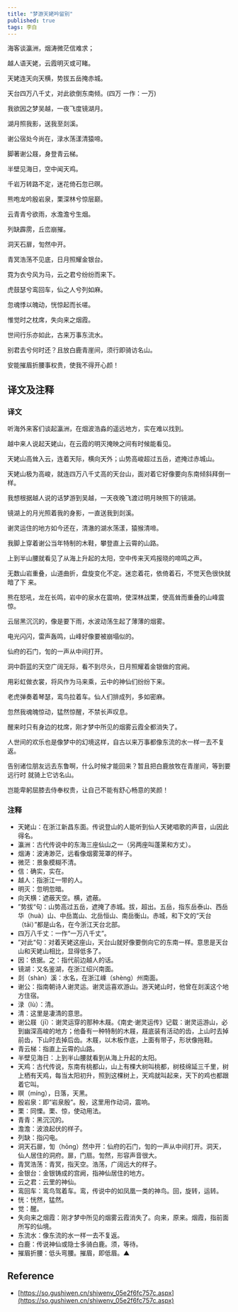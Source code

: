 ```yaml
---
title: "梦游天姥吟留别"
published: true
tags: 李白
---
```


海客谈瀛洲，烟涛微茫信难求；

越人语天姥，云霞明灭或可睹。

天姥连天向天横，势拔五岳掩赤城。

天台四万八千丈，对此欲倒东南倾。(四万 一作：一万)

我欲因之梦吴越，一夜飞度镜湖月。

湖月照我影，送我至剡溪。

谢公宿处今尚在，渌水荡漾清猿啼。

脚著谢公屐，身登青云梯。

半壁见海日，空中闻天鸡。

千岩万转路不定，迷花倚石忽已暝。

熊咆龙吟殷岩泉，栗深林兮惊层巅。

云青青兮欲雨，水澹澹兮生烟。

列缺霹雳，丘峦崩摧。

洞天石扉，訇然中开。

青冥浩荡不见底，日月照耀金银台。

霓为衣兮风为马，云之君兮纷纷而来下。

虎鼓瑟兮鸾回车，仙之人兮列如麻。

忽魂悸以魄动，恍惊起而长嗟。

惟觉时之枕席，失向来之烟霞。

世间行乐亦如此，古来万事东流水。

别君去兮何时还？且放白鹿青崖间，须行即骑访名山。

安能摧眉折腰事权贵，使我不得开心颜！

## 译文及注释

### 译文

听海外来客们谈起瀛洲，在烟波浩淼的遥远地方，实在难以找到。

越中来人说起天姥山，在云霞的明灭掩映之间有时候能看见。

天姥山高耸入云，连着天际，横向天外；山势高峻超过五岳，遮掩过赤城山。

天姥山极为高峻，就连四万八千丈高的天台山，面对着它好像要向东南倾斜拜倒一样。

我想根据越人说的话梦游到吴越，一天夜晚飞渡过明月映照下的镜湖。

镜湖上的月光照着我的身影，一直送我到剡溪。

谢灵运住的地方如今还在，清澈的湖水荡漾，猿猴清啼。

我脚上穿着谢公当年特制的木鞋，攀登直上云霄的山路。

上到半山腰就看见了从海上升起的太阳，空中传来天鸡报晓的啼鸣之声。

无数山岩重叠，山道曲折，盘旋变化不定。迷恋着花，依倚着石，不觉天色很快就暗了下
来。

熊在怒吼，龙在长鸣，岩中的泉水在震响，使深林战栗，使高耸而重叠的山峰震惊。

云层黑沉沉的，像是要下雨，水波动荡生起了薄薄的烟雾。

电光闪闪，雷声轰鸣，山峰好像要被崩塌似的。

仙府的石门，訇的一声从中间打开。

洞中蔚蓝的天空广阔无际，看不到尽头，日月照耀着金银做的宫阙。

用彩虹做衣裳，将风作为马来乘，云中的神仙们纷纷下来。

老虎弹奏着琴瑟，鸾鸟拉着车。仙人们排成列，多如密麻。

忽然我魂魄惊动，猛然惊醒，不禁长声叹息。

醒来时只有身边的枕席，刚才梦中所见的烟雾云霞全都消失了。

人世间的欢乐也是像梦中的幻境这样，自古以来万事都像东流的水一样一去不复返。

告别诸位朋友远去东鲁啊，什么时候才能回来？暂且把白鹿放牧在青崖间，等到要远行时
就骑上它访名山。

岂能卑躬屈膝去侍奉权贵，让自己不能有舒心畅意的笑颜！

### 注释

- 天姥山：在浙江新昌东面。传说登山的人能听到仙人天姥唱歌的声音，山因此得名。
- 瀛洲：古代传说中的东海三座仙山之一（另两座叫蓬莱和方丈）。
- 烟涛：波涛渺茫，远看像烟雾笼罩的样子。
- 微茫：景象模糊不清。
- 信：确实，实在。
- 越人：指浙江一带的人。
- 明灭：忽明忽暗。
- 向天横：遮蔽天空。横，遮蔽。
- ”势拔“句：山势高过五岳，遮掩了赤城。拔，超出。五岳，指东岳泰山、西岳华（huà）山、中岳嵩山、北岳恒山、南岳衡山。赤城，和下文的“天台（tāi）”都是山名，在今浙江天台北部。
- 四万八千丈：一作“一万八千丈”。
- ”对此“句：对着天姥这座山，天台山就好像要倒向它的东南一样。意思是天台山和天姥山相比，显得低多了。
- 因：依据。之：指代前边越人的话。
- 镜湖：又名鉴湖，在浙江绍兴南面。
- 剡（shàn）溪：水名，在浙江嵊（shèng）州南面。
- 谢公：指南朝诗人谢灵运。谢灵运喜欢游山。游天姥山时，他曾在剡溪这个地方住宿。
- 渌（lù）：清。
- 清：这里是凄清的意思。
- 谢公屐（jī）：谢灵运穿的那种木屐。《南史·谢灵运传》记载：谢灵运游山，必到幽深高峻的地方；他备有一种特制的木屐，屐底装有活动的齿，上山时去掉前齿，下山时去掉后齿。木屐，以木板作底，上面有带子，形状像拖鞋。
- 青云梯：指直上云霄的山路。
- 半壁见海日：上到半山腰就看到从海上升起的太阳。
- 天鸡：古代传说，东南有桃都山，山上有棵大树叫桃都，树枝绵延三千里，树上栖有天鸡，每当太阳初升，照到这棵树上，天鸡就叫起来，天下的鸡也都跟着它叫。
- 暝（míng），日落，天黑。
- 殷岩泉：即“岩泉殷”。殷，这里用作动词，震响。
- 栗：同慄。栗、惊，使动用法。
- 青青：黑沉沉的。
- 澹澹：波浪起伏的样子。
- 列缺：指闪电。
- 洞天石扉，訇（hōng）然中开：仙府的石门，訇的一声从中间打开。洞天，仙人居住的洞府。扉，门扇。訇然，形容声音很大。
- 青冥浩荡：青冥，指天空。浩荡，广阔远大的样子。
- 金银台：金银铸成的宫阙，指神仙居住的地方。
- 云之君：云里的神仙。
- 鸾回车：鸾鸟驾着车。鸾，传说中的如凤凰一类的神鸟。回，旋转，运转。
- 恍：恍然，猛然。
- 觉：醒。
- 失向来之烟霞：刚才梦中所见的烟雾云霞消失了。向来，原来。烟霞，指前面所写的仙境。
- 东流水：像东流的水一样一去不复返。
- 白鹿：传说神仙或隐士多骑白鹿。须，等待。
- 摧眉折腰：低头弯腰。摧眉，即低眉。▲

## Reference

- [https://so.gushiwen.cn/shiwenv_05e2f6fc757c.aspx](https://so.gushiwen.cn/shiwenv_05e2f6fc757c.aspx)


